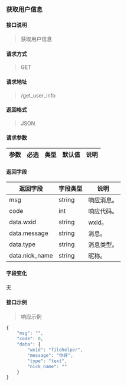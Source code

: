 ### 获取用户信息

#### 接口说明

> 获取用户信息

#### 请求方式

> GET

#### 请求地址

> /get_user_info

#### 返回格式

> JSON

#### 请求参数

| 参数 | 必选 | 类型   | 默认值 | 说明                                    |
|------|------|--------|--------|-----------------------------------------|

#### 返回字段

| 返回字段           | 字段类型   | 说明    |
|----------------|--------|-------|
| msg            | string | 响应消息。 |
| code           | int    | 响应代码。 |
| data.wxid      | string | wxid。 |
| data.message   | string | 消息。   |
| data.type      | string | 消息类型。 |
| data.nick_name | string | 昵称。   |

#### 字段变化

无

#### 接口示例

> 响应示例

```javascript
{
	"msg": "",
	"code": 0,
	"data": {
		"wxid": "filehelper",
		"message": "你好",
		"type": "text",
		"nick_name": ""
	}
}
```
